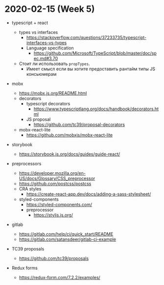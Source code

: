 # 2020-02-15 (Week 5)

* typescript + react
    * types vs interfaces
        * https://stackoverflow.com/questions/37233735/typescript-interfaces-vs-types
        * Language specification
            * https://github.com/Microsoft/TypeScript/blob/master/doc/spec.md#3.70
    * Стоит ли использовать `propTypes`.
        * Имеет смысл если вы хотите предоставить рантайм типы JS консьюмерам
* mobx
    * https://mobx.js.org/README.html
    * decorators
        * typescript decorators
            * https://www.typescriptlang.org/docs/handbook/decorators.html
        * JS proposal
            * https://github.com/tc39/proposal-decorators
    * mobx-react-lite
        * https://github.com/mobxjs/mobx-react-lite
* storybook
    * https://storybook.js.org/docs/guides/guide-react/
* preprocessors
    * https://developer.mozilla.org/en-US/docs/Glossary/CSS_preprocessor
    * https://github.com/postcss/postcss
    * CRA styles
        * https://create-react-app.dev/docs/adding-a-sass-stylesheet/
    * styled-components
        * https://styled-components.com/
        * preprocessor
            * https://stylis.js.org/
* gitlab
    * https://gitlab.com/help/ci/quick_start/README
    * https://gitlab.com/satansdeer/gitlab-ci-example

* TC39 proposals
    * https://github.com/tc39/proposals

* Redux forms
    * https://redux-form.com/7.2.2/examples/